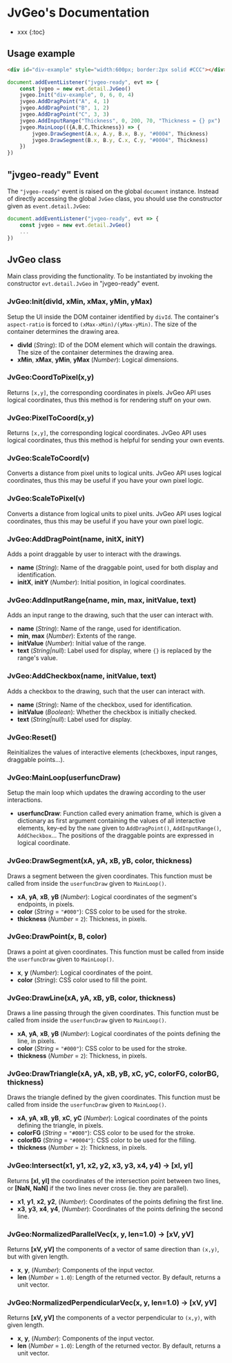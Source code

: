 # JvGeo's Documentation

* xxx
{:toc}

## Usage example

```html
<div id="div-example" style="width:600px; border:2px solid #CCC"></div>
```

```js
document.addEventListener("jvgeo-ready", evt => {
    const jvgeo = new evt.detail.JvGeo()
    jvgeo.Init("div-example", 0, 6, 0, 4)
    jvgeo.AddDragPoint("A", 4, 1)
    jvgeo.AddDragPoint("B", 1, 2)
    jvgeo.AddDragPoint("C", 3, 3)
    jvgeo.AddInputRange("Thickness", 0, 200, 70, "Thickness = {} px")
    jvgeo.MainLoop(({A,B,C,Thickness}) => {
        jvgeo.DrawSegment(A.x, A.y, B.x, B.y, "#0004", Thickness)
        jvgeo.DrawSegment(B.x, B.y, C.x, C.y, "#0004", Thickness)
    })
})
```

## "jvgeo-ready" Event
The `"jvgeo-ready"` event is raised on the global `document` instance.
Instead of directly accessing the global `JvGeo` class,
you should use the constructor given as `event.detail.JvGeo`:

```js
document.addEventListener("jvgeo-ready", evt => {
    const jvgeo = new evt.detail.JvGeo()
    ...
})
```

## JvGeo class
Main class providing the functionality. To be instantiated
by invoking the constructor `evt.detail.JvGeo` in "jvgeo-ready" event.

### JvGeo:Init(divId, xMin, xMax, yMin, yMax)

Setup the UI inside the DOM container identified by `divId`.
The container's `aspect-ratio` is forced to `(xMax-xMin)/(yMax-yMin)`.
The size of the container determines the drawing area.

- **divId** (*String*): ID of the DOM element which will contain the drawings.
  The size of the container determines the drawing area.
- **xMin**, **xMax**, **yMin**, **yMax** (*Number*): Logical dimensions.

### JvGeo:CoordToPixel(x,y)

Returns `[x,y]`, the corresponding coordinates in pixels.
JvGeo API uses logical coordinates, thus this method is for rendering stuff on your own.

### JvGeo:PixelToCoord(x,y)

Returns `[x,y]`, the corresponding logical coordinates.
JvGeo API uses logical coordinates, thus this method is helpful for sending your own events.

### JvGeo:ScaleToCoord(v)

Converts a distance from pixel units to logical units.
JvGeo API uses logical coordinates, thus this may be useful if you have your own pixel logic.

### JvGeo:ScaleToPixel(v)

Converts a distance from logical units to pixel units.
JvGeo API uses logical coordinates, thus this may be useful if you have your own pixel logic.

### JvGeo:AddDragPoint(name, initX, initY)

Adds a point draggable by user to interact with the drawings.

- **name** (*String*): Name of the draggable point, used for both display and identification.
- **initX**, **initY** (*Number*): Initial position, in logical coordinates.

### JvGeo:AddInputRange(name, min, max, initValue, text)

Adds an input range to the drawing, such that the user can interact with.

- **name** (*String*): Name of the range, used for identification.
- **min**, **max** (*Number*): Extents of the range.
- **initValue** (*Number*): Initial value of the range.
- **text** (*String|null*): Label used for display, where `{}` is replaced by the range's value.

### JvGeo:AddCheckbox(name, initValue, text)

Adds a checkbox to the drawing, such that the user can interact with.

- **name** (*String*): Name of the checkbox, used for identification.
- **initValue** (*Boolean*): Whether the checkbox is initially checked.
- **text** (*String|null*): Label used for display.

### JvGeo:Reset()

Reinitializes the values of interactive elements (checkboxes, input ranges, draggable points...).

### JvGeo:MainLoop(userfuncDraw)

Setup the main loop which updates the drawing according to the user interactions.

- **userfuncDraw**: Function called every animation frame,
  which is given a dictionary as first argument containing the values
  of all interactive elements, key-ed by the `name` given to
  `AddDragPoint()`, `AddInputRange()`, `AddCheckbox`...
  The positions of the draggable points are expressed in logical coordinate.

### JvGeo:DrawSegment(xA, yA, xB, yB, color, thickness)

Draws a segment between the given coordinates. This function must
be called from inside the `userfuncDraw` given to `MainLoop()`.

- **xA**, **yA**, **xB**, **yB** (*Number*):
  Logical coordinates of the segment's endpoints, in pixels.
- **color** (*String* = `"#000"`): CSS color to be used for the stroke.
- **thickness** (*Number* = `2`): Thickness, in pixels.

### JvGeo:DrawPoint(x, B, color)

Draws a point at given coordinates. This function must
be called from inside the `userfuncDraw` given to `MainLoop()`.

- **x**, **y** (*Number*): Logical coordinates of the point.
- **color** (*String*): CSS color used to fill the point.

### JvGeo:DrawLine(xA, yA, xB, yB, color, thickness)

Draws a line passing through the given coordinates. This function must
be called from inside the `userfuncDraw` given to `MainLoop()`.

- **xA**, **yA**, **xB**, **yB** (*Number*):
   Logical coordinates of the points defining the line, in pixels.
- **color** (*String* = `"#000"`): CSS color to be used for the stroke.
- **thickness** (*Number* = `2`): Thickness, in pixels.

### JvGeo:DrawTriangle(xA, yA, xB, yB, xC, yC, colorFG, colorBG, thickness)

Draws the triangle defined by the given coordinates. This function must
be called from inside the `userfuncDraw` given to `MainLoop()`.

- **xA**, **yA**, **xB**, **yB**, **xC**, **yC** (*Number*):
  Logical coordinates of the points defining the triangle, in pixels.
- **colorFG** (*String* = `"#000"`): CSS color to be used for the stroke.
- **colorBG** (*String* = `"#0004"`): CSS color to be used for the filling.
- **thickness** (*Number* = `2`): Thickness, in pixels.

### JvGeo:Intersect(x1, y1, x2, y2, x3, y3, x4, y4) -> [xI, yI]

Returns **[xI, yI]** the coordinates of the intersection point between two lines,
or **[NaN, NaN]** if the two lines never cross (ie. they are parallel).

- **x1**, **y1**, **x2**, **y2**, (*Number*): Coordinates of the points
  defining the first line.
- **x3**, **y3**, **x4**, **y4**, (*Number*): Coordinates of the points
  defining the second line.

### JvGeo:NormalizedParallelVec(x, y, len=1.0) -> [xV, yV]

Returns **[xV, yV]** the components of a vector of same direction than `(x,y)`,
but with given length.

- **x**, **y**, (*Number*): Components of the input vector.
- **len** (*Number* = `1.0`): Length of the returned vector.
  By default, returns a unit vector.

### JvGeo:NormalizedPerpendicularVec(x, y, len=1.0) -> [xV, yV]

Returns **[xV, yV]** the components of a vector perpendicular to `(x,y)`,
with given length.

- **x**, **y**, (*Number*): Components of the input vector.
- **len** (*Number* = `1.0`): Length of the returned vector.
  By default, returns a unit vector.

